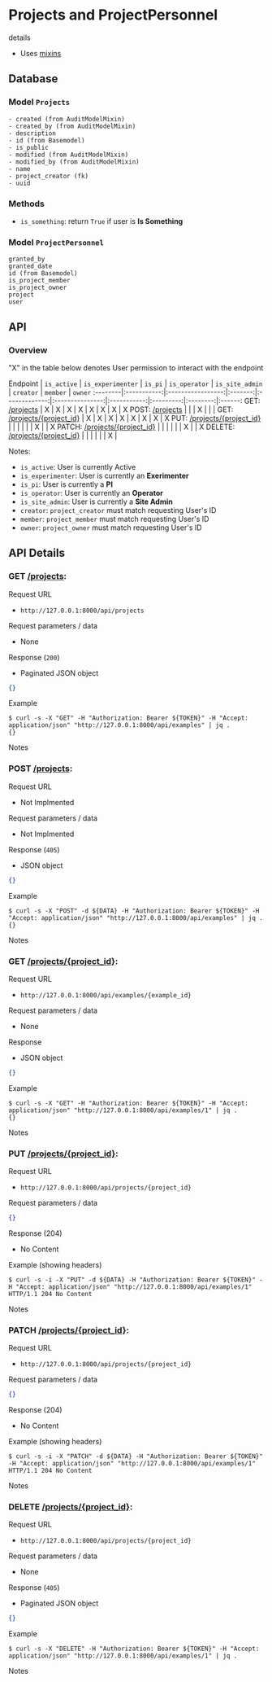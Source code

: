 # Projects and ProjectPersonnel

details

- Uses [mixins](./mixins.md)

## Database 

### Model `Projects`

```
- created (from AuditModelMixin)
- created_by (from AuditModelMixin)
- description
- id (from Basemodel)
- is_public
- modified (from AuditModelMixin)
- modified_by (from AuditModelMixin)
- name
- project_creator (fk)
- uuid
```

### Methods

- `is_something`: return `True` if user is **Is Something**

### Model `ProjectPersonnel`

```
granted_by
granted_date
id (from Basemodel)
is_project_member
is_project_owner
project
user
```

## API

### Overview

"X" in the table below denotes User permission to interact with the endpoint

Endpoint | `is_active` | `is_experimenter` | `is_pi` | `is_operator` | `is_site_admin` | `creator` | `member` | `owner`
:--------|:-----------:|:-----------------:|:-------:|:-------------:|:---------------:|:-----------:|:---------:|:--------:|:------:
GET: [/projects]() | X | X | X | X | X | X | X | X
POST: [/projects]() | | | X | | |
GET: [/projects/{project_id}]() | X | X | X | X | X | X | X | X
PUT: [/projects/{project_id}]() | | | | | | X | | X
PATCH: [/projects/{project_id}]() | | | | | | X | | X
DELETE: [/projects/{project_id}]() | | | | | | X | 

Notes:

- `is_active`: User is currently Active
- `is_experimenter`: User is currently an **Exerimenter**
- `is_pi`: User is currently a **PI**
- `is_operator`: User is currently an **Operator**
- `is_site_admin`: User is currently a **Site Admin**
- `creator`: `project_creator` must match requesting User's ID
- `member`: `project_member` must match requesting User's ID
- `owner`: `project_owner` must match requesting User's ID

## API Details

### GET [/projects](): 

Request URL

- `http://127.0.0.1:8000/api/projects `

Request parameters / data

- None

Response (`200`)

- Paginated JSON object

```json
{}
```

Example

```console
$ curl -s -X "GET" -H "Authorization: Bearer ${TOKEN}" -H "Accept: application/json" "http://127.0.0.1:8000/api/examples" | jq .
{}
```

Notes


### POST [/projects](): 

Request URL

- Not Implmented

Request parameters / data

- Not Implmented

Response (`405`)

- JSON object

```json
{}
```

Example

```console
$ curl -s -X "POST" -d ${DATA} -H "Authorization: Bearer ${TOKEN}" -H "Accept: application/json" "http://127.0.0.1:8000/api/examples" | jq .
{}
```

Notes


### GET [/projects/{project_id}](): 

Request URL

- `http://127.0.0.1:8000/api/examples/{example_id}`

Request parameters / data

- None

Response

- JSON object

```json
{}
```

Example

```console
$ curl -s -X "GET" -H "Authorization: Bearer ${TOKEN}" -H "Accept: application/json" "http://127.0.0.1:8000/api/examples/1" | jq .
{}
```

Notes

### PUT [/projects/{project_id}](): 

Request URL

- `http://127.0.0.1:8000/api/projects/{project_id}`

Request parameters / data

```json
{}
```

Response (204)

- No Content

Example (showing headers)

```console
$ curl -s -i -X "PUT" -d ${DATA} -H "Authorization: Bearer ${TOKEN}" -H "Accept: application/json" "http://127.0.0.1:8000/api/examples/1"
HTTP/1.1 204 No Content
```

Notes

   

### PATCH [/projects/{project_id}](): 

Request URL

- `http://127.0.0.1:8000/api/projects/{project_id}`

Request parameters / data

```json
{}
```

Response (204)

- No Content

Example (showing headers)

```console
$ curl -s -i -X "PATCH" -d ${DATA} -H "Authorization: Bearer ${TOKEN}" -H "Accept: application/json" "http://127.0.0.1:8000/api/examples/1"
HTTP/1.1 204 No Content
```

Notes
   

### DELETE [/projects/{project_id}](): 

Request URL

- `http://127.0.0.1:8000/api/projects/{project_id}`

Request parameters / data

- None

Response (`405`)

- Paginated JSON object

```json
{}
```

Example

```console
$ curl -s -X "DELETE" -H "Authorization: Bearer ${TOKEN}" -H "Accept: application/json" "http://127.0.0.1:8000/api/examples/1" | jq .
```

Notes

